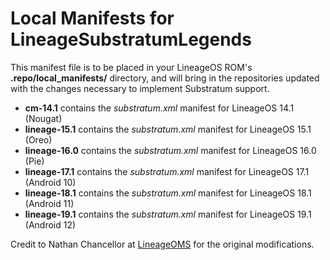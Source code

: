 Local Manifests for LineageSubstratumLegends
=====================================

This manifest file is to be placed in your LineageOS ROM's **.repo/local_manifests/** directory, and will bring in the repositories updated with the changes necessary to implement Substratum support.

* **cm-14.1** contains the _substratum.xml_ manifest for LineageOS 14.1 (Nougat)
* **lineage-15.1** contains the _substratum.xml_ manifest for LineageOS 15.1 (Oreo)
* **lineage-16.0** contains the _substratum.xml_ manifest for LineageOS 16.0 (Pie)
* **lineage-17.1** contains the _substratum.xml_ manifest for LineageOS 17.1 (Android 10)
* **lineage-18.1** contains the _substratum.xml_ manifest for LineageOS 18.1 (Android 11)
* **lineage-19.1** contains the _substratum.xml_ manifest for LineageOS 19.1 (Android 12)

Credit to Nathan Chancellor at [LineageOMS](https://github.com/LineageOMS) for the original modifications.
